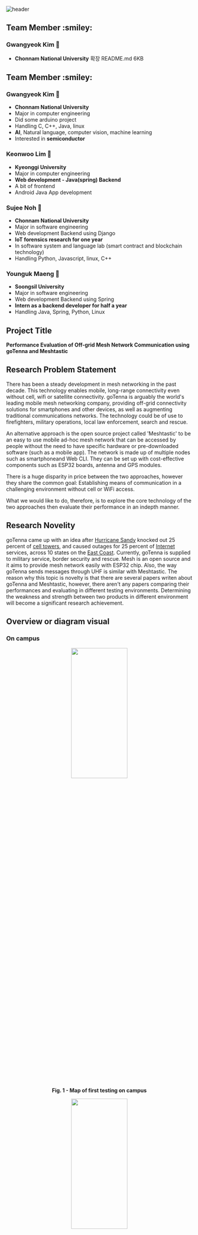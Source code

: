 
![header](https://capsule-render.vercel.app/api?&type=waving&color=auto&height=300&section=header&text=GO%20duck!&fontSize=90)

<h2>Team Member :smiley:</h2> 

### Gwangyeok Kim 🐝
- **Chonnam National University**
확장
README.md
6KB
﻿

<h2>Team Member :smiley:</h2> 

### Gwangyeok Kim 🐝
- **Chonnam National University**
- Major in computer engineering
- Did some arduino project
- Handling C, C++, Java, linux
- **AI**, Natural language, computer vision, machine learning
- Interested in **semiconductor**

### Keonwoo Lim 🧸
- **Kyeonggi University**
- Major in computer engineering
- **Web development - Java(spring) Backend**
- A bit of frontend
- Android Java App development

### Sujee Noh 🐣
- **Chonnam National University**
- Major in software engineering
- Web development Backend using Django
- **IoT forensics research for one year**
- In software system and language lab (smart contract and blockchain technology)
- Handling Python, Javascript, linux, C++

### Younguk Maeng 🦦
- **Soongsil University**
- Major in software engineering
- Web development Backend using Spring
- **Intern as a backend developer for half a year**
- Handling Java, Spring, Python, Linux

<h2> Project Title </h2>

**Performance Evaluation of Off-grid Mesh Network
Communication using goTenna and Meshtastic**

<h2> Research Problem Statement </h2>

There has been a steady development in mesh networking in the past decade. This technology enables mobile, long-range connectivity even without cell, wifi or satellite connectivity. goTenna is arguably the world's leading mobile mesh networking company, providing off-grid connectivity solutions for smartphones and other devices, as well as augmenting traditional communications networks. The technology could be of use to firefighters, military operations, local law enforcement, search and rescue.

An alternative approach is the open source project called 'Meshtastic' to be an easy to use mobile ad-hoc mesh network that can be accessed by people without the need to have specific hardware or pre-downloaded software (such as a mobile app). The network is made up of multiple nodes such as smartphoneand Web CLI. They can be set up with cost-effective components such as ESP32 boards, antenna and GPS modules.

There is a huge disparity in price between the two approaches, however they share the common goal: Establishing means of communication in a challenging environment without cell or WiFi access.

What we would like to do, therefore, is to explore the core technology of the two approaches then evaluate their performance in an indepth manner.

<h2> Research Novelity </h2>

goTenna came up with an idea after [Hurricane Sandy](https://en.wikipedia.org/wiki/Hurricane_Sandy "Hurricane Sandy") knocked out 25 percent of [cell towers](https://en.wikipedia.org/wiki/Cell_towers "Cell towers"), and caused outages for 25 percent of [Internet](https://en.wikipedia.org/wiki/Internet "Internet") services, across 10 states on the [East Coast](https://en.wikipedia.org/wiki/East_Coast_of_the_United_States "East Coast of the United States"). Currently, goTenna is supplied to military service, border security and rescue. Mesh is an open source and it aims to provide mesh network easily with ESP32 chip. Also, the way goTenna sends messages through UHF is similar with Meshtastic. 
The reason why this topic is novelty is that there are several papers writen about goTenna and Meshtastic, however, there aren't any papers comparing their performances and evaluating in different testing environments.
Determining the weakness and strength between two products in different environment will become a significant research achievement.

<h2> Overview or diagram visual </h2>

### On campus
<figure>
<p align="center">
<img src="./code/imgs/pre_map.PNG"  width="60%" height="30%">
<figcaption align="center"><b>Fig. 1 - Map of first testing on campus</b></figcaption>
</p>
<p align="center">
<img src="./code/imgs/first_campus.png"  width="60%" height="30%">
<figcaption align="center"><b>Fig. 2 - Diagram of first testing on campus</b></figcaption>
</p>
<p align="center">
<img src="./code/imgs/sub_map.PNG"  width="60%" height="30%">
<figcaption align="center"><b>Fig. 3 - Map of second testing on campus</b></figcaption>
</p>
<p align="center">
<img src="./code/imgs/second_campus.png"  width="60%" height="30%">
<figcaption align="center"><b>Fig. 4 - Diagram of second testing on campus</b></figcaption>
</p>
</figure>

### On farm
<p align="center">
<img src="./code/imgs/farm_pre_map1.PNG"  width="40%" height="5%">
<figcaption align="center"><b>Fig. 5 - Map of first testing on farm</b></figcaption>
</p>
<p align="center">
<img src="./code/imgs/farm_pre_map2.PNG"  width="40%" height="5%">
<figcaption align="center"><b>Fig. 6 - Map of second testing on farm</b></figcaption>
</p>

<h2> Environment setting </h2>

### goTenna

<p align="center">
<img src="./code/imgs/goTenna fig.png"  width="40%" height="60%">
<figcaption align="center"><b>Fig. 7 - goTenna Pro X device</b></figcaption>
</p>
<p>
Hardware : goTenna Pro X  
</p>
<p>
Software : goTenna Pro application
</p>


### Meshtastic/

<p align="center">
<img src="./code/imgs/mesh log.png"  width="40%" height="60%">
<figcaption align="center"><b>Fig. 8 - Meshtastic device and log</b></figcaption>
</p>
<p>
Hardware : LILYGO TTGO T-BEAM v1.1   
</p>
<p>
Software : Meshtastic Firmware 2.0.21.83e6cea Alpha
</p>

Python 3.9.2







README.md
6KB
